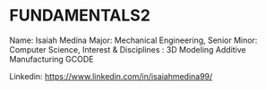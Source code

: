 # FUNDAMENTALS2
Name: Isaiah Medina
Major: Mechanical Engineering, Senior
Minor: Computer Science,
Interest & Disciplines :
3D Modeling
Additive Manufacturing
GCODE

Linkedin: https://www.linkedin.com/in/isaiahmedina99/
